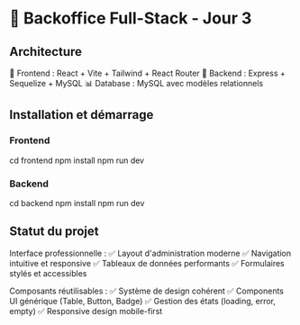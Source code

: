 # 🚀 Backoffice Full-Stack - Jour 3

## Architecture
🎨 Frontend : React + Vite + Tailwind + React Router
🔧 Backend : Express + Sequelize + MySQL
📊 Database : MySQL avec modèles relationnels

## Installation et démarrage

### Frontend
cd frontend
npm install
npm run dev

### Backend
cd backend
npm install
npm run dev

## Statut du projet
Interface professionnelle :
✅ Layout d'administration moderne
✅ Navigation intuitive et responsive
✅ Tableaux de données performants
✅ Formulaires stylés et accessibles

Composants réutilisables :
✅ Système de design cohérent
✅ Components UI générique (Table, Button, Badge)
✅ Gestion des états (loading, error, empty)
✅ Responsive design mobile-first

